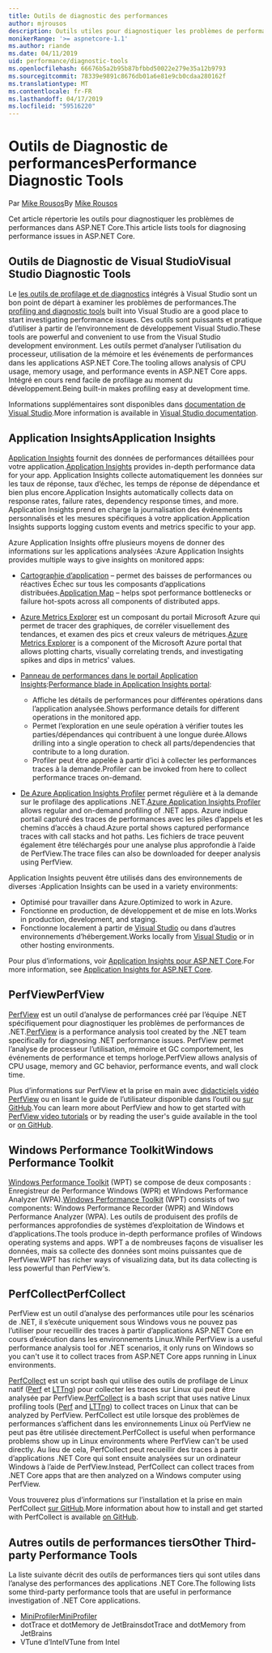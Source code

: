 ```yaml
---
title: Outils de diagnostic des performances
author: mjrousos
description: Outils utiles pour diagnostiquer les problèmes de performances dans les applications ASP.NET Core.
monikerRange: '>= aspnetcore-1.1'
ms.author: riande
ms.date: 04/11/2019
uid: performance/diagnostic-tools
ms.openlocfilehash: 66676b5a2b95b87bfbbd50022e279e35a12b9793
ms.sourcegitcommit: 78339e9891c8676db01a6e81e9cb0cdaa280162f
ms.translationtype: MT
ms.contentlocale: fr-FR
ms.lasthandoff: 04/17/2019
ms.locfileid: "59516220"
---
```

# <a name="performance-diagnostic-tools"></a><span data-ttu-id="032ba-103">Outils de Diagnostic de performances</span><span class="sxs-lookup"><span data-stu-id="032ba-103">Performance Diagnostic Tools</span></span>

<span data-ttu-id="032ba-104">Par [Mike Rousos](https://github.com/mjrousos)</span><span class="sxs-lookup"><span data-stu-id="032ba-104">By [Mike Rousos](https://github.com/mjrousos)</span></span>

<span data-ttu-id="032ba-105">Cet article répertorie les outils pour diagnostiquer les problèmes de performances dans ASP.NET Core.</span><span class="sxs-lookup"><span data-stu-id="032ba-105">This article lists tools for diagnosing performance issues in ASP.NET Core.</span></span>

## <a name="visual-studio-diagnostic-tools"></a><span data-ttu-id="032ba-106">Outils de Diagnostic de Visual Studio</span><span class="sxs-lookup"><span data-stu-id="032ba-106">Visual Studio Diagnostic Tools</span></span>

<span data-ttu-id="032ba-107">Le [les outils de profilage et de diagnostics](/visualstudio/profiling) intégrés à Visual Studio sont un bon point de départ à examiner les problèmes de performances.</span><span class="sxs-lookup"><span data-stu-id="032ba-107">The [profiling and diagnostic tools](/visualstudio/profiling) built into Visual Studio are a good place to start investigating performance issues.</span></span> <span data-ttu-id="032ba-108">Ces outils sont puissants et pratique d’utiliser à partir de l’environnement de développement Visual Studio.</span><span class="sxs-lookup"><span data-stu-id="032ba-108">These tools are powerful and convenient to use from the Visual Studio development environment.</span></span> <span data-ttu-id="032ba-109">Les outils permet d’analyser l’utilisation du processeur, utilisation de la mémoire et les événements de performances dans les applications ASP.NET Core.</span><span class="sxs-lookup"><span data-stu-id="032ba-109">The tooling allows analysis of CPU usage, memory usage, and performance events in ASP.NET Core apps.</span></span> <span data-ttu-id="032ba-110">Intégré en cours rend facile de profilage au moment du développement.</span><span class="sxs-lookup"><span data-stu-id="032ba-110">Being built-in makes profiling easy at development time.</span></span>

<span data-ttu-id="032ba-111">Informations supplémentaires sont disponibles dans [documentation de Visual Studio](/visualstudio/profiling/profiling-overview).</span><span class="sxs-lookup"><span data-stu-id="032ba-111">More information is available in [Visual Studio documentation](/visualstudio/profiling/profiling-overview).</span></span>

## <a name="application-insights"></a><span data-ttu-id="032ba-112">Application Insights</span><span class="sxs-lookup"><span data-stu-id="032ba-112">Application Insights</span></span>

<span data-ttu-id="032ba-113">[Application Insights](/azure/application-insights/app-insights-overview) fournit des données de performances détaillées pour votre application.</span><span class="sxs-lookup"><span data-stu-id="032ba-113">[Application Insights](/azure/application-insights/app-insights-overview) provides in-depth performance data for your app.</span></span> <span data-ttu-id="032ba-114">Application Insights collecte automatiquement les données sur les taux de réponse, taux d’échec, les temps de réponse de dépendance et bien plus encore.</span><span class="sxs-lookup"><span data-stu-id="032ba-114">Application Insights automatically collects data on response rates, failure rates, dependency response times, and more.</span></span> <span data-ttu-id="032ba-115">Application Insights prend en charge la journalisation des événements personnalisés et les mesures spécifiques à votre application.</span><span class="sxs-lookup"><span data-stu-id="032ba-115">Application Insights supports logging custom events and metrics specific to your app.</span></span>

<span data-ttu-id="032ba-116">Azure Application Insights offre plusieurs moyens de donner des informations sur les applications analysées :</span><span class="sxs-lookup"><span data-stu-id="032ba-116">Azure Application Insights provides multiple ways to give insights on monitored apps:</span></span>

- <span data-ttu-id="032ba-117">[Cartographie d’application](/azure/application-insights/app-insights-app-map) – permet des baisses de performances ou réactives Échec sur tous les composants d’applications distribuées.</span><span class="sxs-lookup"><span data-stu-id="032ba-117">[Application Map](/azure/application-insights/app-insights-app-map) – helps spot performance bottlenecks or failure hot-spots across all components of distributed apps.</span></span>
- <span data-ttu-id="032ba-118">[Azure Metrics Explorer](/azure/azure-monitor/platform/metrics-getting-started) est un composant du portail Microsoft Azure qui permet de tracer des graphiques, de corréler visuellement des tendances, et examen des pics et creux valeurs de métriques.</span><span class="sxs-lookup"><span data-stu-id="032ba-118">[Azure Metrics Explorer](/azure/azure-monitor/platform/metrics-getting-started) is a component of the Microsoft Azure portal that allows plotting charts, visually correlating trends, and investigating spikes and dips in metrics' values.</span></span>
- <span data-ttu-id="032ba-119">[Panneau de performances dans le portail Application Insights](/azure/application-insights/app-insights-tutorial-performance):</span><span class="sxs-lookup"><span data-stu-id="032ba-119">[Performance blade in Application Insights portal](/azure/application-insights/app-insights-tutorial-performance):</span></span>

  - <span data-ttu-id="032ba-120">Affiche les détails de performances pour différentes opérations dans l’application analysée.</span><span class="sxs-lookup"><span data-stu-id="032ba-120">Shows performance details for different operations in the monitored app.</span></span>
  - <span data-ttu-id="032ba-121">Permet l’exploration en une seule opération à vérifier toutes les parties/dépendances qui contribuent à une longue durée.</span><span class="sxs-lookup"><span data-stu-id="032ba-121">Allows drilling into a single operation to check all parts/dependencies that contribute to a long duration.</span></span>
  - <span data-ttu-id="032ba-122">Profiler peut être appelée à partir d’ici à collecter les performances traces à la demande.</span><span class="sxs-lookup"><span data-stu-id="032ba-122">Profiler can be invoked from here to collect performance traces on-demand.</span></span>

- <span data-ttu-id="032ba-123">[De Azure Application Insights Profiler](/azure/azure-monitor/app/profiler) permet régulière et à la demande sur le profilage des applications .NET.</span><span class="sxs-lookup"><span data-stu-id="032ba-123">[Azure Application Insights Profiler](/azure/azure-monitor/app/profiler) allows regular and on-demand profiling of .NET apps.</span></span>  <span data-ttu-id="032ba-124">Azure indique portail capturé des traces de performances avec les piles d’appels et les chemins d’accès à chaud.</span><span class="sxs-lookup"><span data-stu-id="032ba-124">Azure portal shows captured performance traces with call stacks and hot paths.</span></span> <span data-ttu-id="032ba-125">Les fichiers de trace peuvent également être téléchargés pour une analyse plus approfondie à l’aide de PerfView.</span><span class="sxs-lookup"><span data-stu-id="032ba-125">The trace files can also be downloaded for deeper analysis using PerfView.</span></span>

<span data-ttu-id="032ba-126">Application Insights peuvent être utilisés dans des environnements de diverses :</span><span class="sxs-lookup"><span data-stu-id="032ba-126">Application Insights can be used in a variety environments:</span></span>

- <span data-ttu-id="032ba-127">Optimisé pour travailler dans Azure.</span><span class="sxs-lookup"><span data-stu-id="032ba-127">Optimized to work in Azure.</span></span>
- <span data-ttu-id="032ba-128">Fonctionne en production, de développement et de mise en lots.</span><span class="sxs-lookup"><span data-stu-id="032ba-128">Works in production, development, and staging.</span></span>
- <span data-ttu-id="032ba-129">Fonctionne localement à partir de [Visual Studio](/azure/application-insights/app-insights-visual-studio) ou dans d’autres environnements d’hébergement.</span><span class="sxs-lookup"><span data-stu-id="032ba-129">Works locally from [Visual Studio](/azure/application-insights/app-insights-visual-studio) or in other hosting environments.</span></span>

<span data-ttu-id="032ba-130">Pour plus d’informations, voir [Application Insights pour ASP.NET Core](/azure/application-insights/app-insights-asp-net-core).</span><span class="sxs-lookup"><span data-stu-id="032ba-130">For more information, see [Application Insights for ASP.NET Core](/azure/application-insights/app-insights-asp-net-core).</span></span>

## <a name="perfview"></a><span data-ttu-id="032ba-131">PerfView</span><span class="sxs-lookup"><span data-stu-id="032ba-131">PerfView</span></span>

<span data-ttu-id="032ba-132">[PerfView](https://github.com/Microsoft/perfview) est un outil d’analyse de performances créé par l’équipe .NET spécifiquement pour diagnostiquer les problèmes de performances de .NET.</span><span class="sxs-lookup"><span data-stu-id="032ba-132">[PerfView](https://github.com/Microsoft/perfview) is a performance analysis tool created by the .NET team specifically for diagnosing .NET performance issues.</span></span> <span data-ttu-id="032ba-133">PerfView permet l’analyse de processeur l’utilisation, mémoire et GC comportement, les événements de performance et temps horloge.</span><span class="sxs-lookup"><span data-stu-id="032ba-133">PerfView allows analysis of CPU usage, memory and GC behavior, performance events, and wall clock time.</span></span>

<span data-ttu-id="032ba-134">Plus d’informations sur PerfView et la prise en main avec [didacticiels vidéo PerfView](http://channel9.msdn.com/Series/PerfView-Tutorial) ou en lisant le guide de l’utilisateur disponible dans l’outil ou [sur GitHub](https://github.com/Microsoft/perfview).</span><span class="sxs-lookup"><span data-stu-id="032ba-134">You can learn more about PerfView and how to get started with [PerfView video tutorials](http://channel9.msdn.com/Series/PerfView-Tutorial) or by reading the user's guide available in the tool or [on GitHub](https://github.com/Microsoft/perfview).</span></span>

## <a name="windows-performance-toolkit"></a><span data-ttu-id="032ba-135">Windows Performance Toolkit</span><span class="sxs-lookup"><span data-stu-id="032ba-135">Windows Performance Toolkit</span></span>

<span data-ttu-id="032ba-136">[Windows Performance Toolkit](/windows-hardware/test/wpt/) (WPT) se compose de deux composants : Enregistreur de Performance Windows (WPR) et Windows Performance Analyzer (WPA).</span><span class="sxs-lookup"><span data-stu-id="032ba-136">[Windows Performance Toolkit](/windows-hardware/test/wpt/) (WPT) consists of two components: Windows Performance Recorder (WPR) and Windows Performance Analyzer (WPA).</span></span> <span data-ttu-id="032ba-137">Les outils de produisent des profils de performances approfondies de systèmes d’exploitation de Windows et d’applications.</span><span class="sxs-lookup"><span data-stu-id="032ba-137">The tools produce in-depth performance profiles of Windows operating systems and apps.</span></span> <span data-ttu-id="032ba-138">WPT a de nombreuses façons de visualiser les données, mais sa collecte des données sont moins puissantes que de PerfView.</span><span class="sxs-lookup"><span data-stu-id="032ba-138">WPT has richer ways of visualizing data, but its data collecting is less powerful than PerfView's.</span></span>

## <a name="perfcollect"></a><span data-ttu-id="032ba-139">PerfCollect</span><span class="sxs-lookup"><span data-stu-id="032ba-139">PerfCollect</span></span>

<span data-ttu-id="032ba-140">PerfView est un outil d’analyse des performances utile pour les scénarios de .NET, il s’exécute uniquement sous Windows vous ne pouvez pas l’utiliser pour recueillir des traces à partir d’applications ASP.NET Core en cours d’exécution dans les environnements Linux.</span><span class="sxs-lookup"><span data-stu-id="032ba-140">While PerfView is a useful performance analysis tool for .NET scenarios, it only runs on Windows so you can't use it to collect traces from ASP.NET Core apps running in Linux environments.</span></span>

<span data-ttu-id="032ba-141">[PerfCollect](https://github.com/dotnet/coreclr/blob/master/Documentation/project-docs/linux-performance-tracing.md) est un script bash qui utilise des outils de profilage de Linux natif ([Perf](https://perf.wiki.kernel.org/index.php/Main_Page) et [LTTng](https://lttng.org/)) pour collecter les traces sur Linux qui peut être analysée par PerfView.</span><span class="sxs-lookup"><span data-stu-id="032ba-141">[PerfCollect](https://github.com/dotnet/coreclr/blob/master/Documentation/project-docs/linux-performance-tracing.md) is a bash script that uses native Linux profiling tools ([Perf](https://perf.wiki.kernel.org/index.php/Main_Page) and [LTTng](https://lttng.org/)) to collect traces on Linux that can be analyzed by PerfView.</span></span> <span data-ttu-id="032ba-142">PerfCollect est utile lorsque des problèmes de performances s’affichent dans les environnements Linux où PerfView ne peut pas être utilisée directement.</span><span class="sxs-lookup"><span data-stu-id="032ba-142">PerfCollect is useful when performance problems show up in Linux environments where PerfView can't be used directly.</span></span> <span data-ttu-id="032ba-143">Au lieu de cela, PerfCollect peut recueillir des traces à partir d’applications .NET Core qui sont ensuite analysées sur un ordinateur Windows à l’aide de PerfView.</span><span class="sxs-lookup"><span data-stu-id="032ba-143">Instead, PerfCollect can collect traces from .NET Core apps that are then analyzed on a Windows computer using PerfView.</span></span>

<span data-ttu-id="032ba-144">Vous trouverez plus d’informations sur l’installation et la prise en main PerfCollect [sur GitHub](https://github.com/dotnet/coreclr/blob/master/Documentation/project-docs/linux-performance-tracing.md).</span><span class="sxs-lookup"><span data-stu-id="032ba-144">More information about how to install and get started with PerfCollect is available [on GitHub](https://github.com/dotnet/coreclr/blob/master/Documentation/project-docs/linux-performance-tracing.md).</span></span>

## <a name="other-third-party-performance-tools"></a><span data-ttu-id="032ba-145">Autres outils de performances tiers</span><span class="sxs-lookup"><span data-stu-id="032ba-145">Other Third-party Performance Tools</span></span>

<span data-ttu-id="032ba-146">La liste suivante décrit des outils de performances tiers qui sont utiles dans l’analyse des performances des applications .NET Core.</span><span class="sxs-lookup"><span data-stu-id="032ba-146">The following lists some third-party performance tools that are useful in performance investigation of .NET Core applications.</span></span>

- [<span data-ttu-id="032ba-147">MiniProfiler</span><span class="sxs-lookup"><span data-stu-id="032ba-147">MiniProfiler</span></span>](https://miniprofiler.com/)
- <span data-ttu-id="032ba-148">dotTrace et dotMemory de JetBrains</span><span class="sxs-lookup"><span data-stu-id="032ba-148">dotTrace and dotMemory from JetBrains</span></span>
- <span data-ttu-id="032ba-149">VTune d’Intel</span><span class="sxs-lookup"><span data-stu-id="032ba-149">VTune from Intel</span></span>
